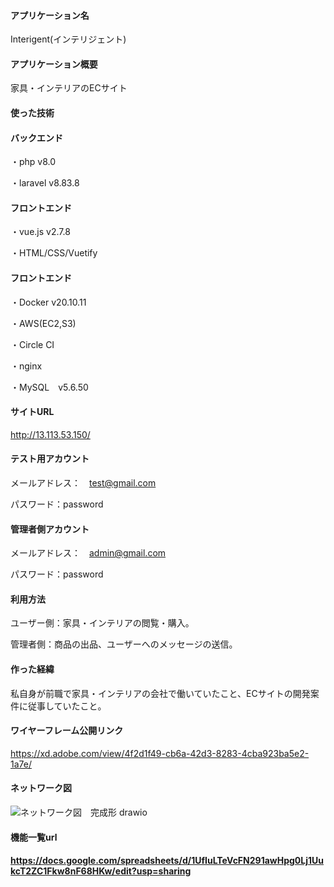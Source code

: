 <h4>アプリケーション名</h4>

<p>Interigent(インテリジェント)<p>
 
<h4>アプリケーション概要</h4>

家具・インテリアのECサイト

<h4>使った技術</h4>

<h4>バックエンド</h4>
・php v8.0

・laravel v8.83.8

<h4>フロントエンド</h4>

・vue.js v2.7.8 

・HTML/CSS/Vuetify

<h4>フロントエンド</h4>

・Docker v20.10.11

・AWS(EC2,S3)

・Circle CI 

・nginx 

・MySQL　v5.6.50


<h4>サイトURL</h4>

http://13.113.53.150/

<h4>テスト用アカウント</h4>

メールアドレス：　test@gmail.com

パスワード：password

<h4>管理者側アカウント</h4>

メールアドレス：　admin@gmail.com

パスワード：password


<h4>利用方法</h4>

ユーザー側：家具・インテリアの閲覧・購入。

管理者側：商品の出品、ユーザーへのメッセージの送信。

<h4>作った経緯</h4>

私自身が前職で家具・インテリアの会社で働いていたこと、ECサイトの開発案件に従事していたこと。

<h4>ワイヤーフレーム公開リンク</h4>

https://xd.adobe.com/view/4f2d1f49-cb6a-42d3-8283-4cba923ba5e2-1a7e/

<h4>ネットワーク図</h4>

![ネットワーク図　完成形 drawio](https://user-images.githubusercontent.com/92747424/208881408-7c193638-6a59-42a1-b8a4-46690ef40546.png)

<h4>機能一覧url<h4>

https://docs.google.com/spreadsheets/d/1UfIuLTeVcFN291awHpg0Lj1UukcT2ZC1Fkw8nF68HKw/edit?usp=sharing
